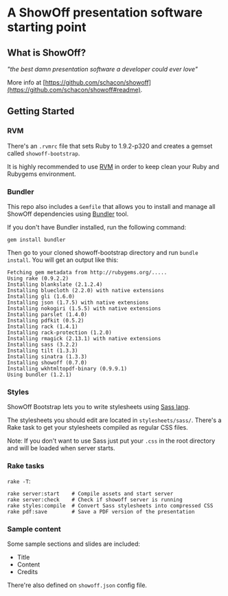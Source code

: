 # A ShowOff presentation software starting point

## What is ShowOff?

*"the best damn presentation software a developer could ever love"*

More info at
[https://github.com/schacon/showoff](https://github.com/schacon/showoff#readme).

## Getting Started

### RVM

There's an `.rvmrc` file that sets Ruby to 1.9.2-p320 and creates a
gemset called `showoff-bootstrap`.

It is highly recommended to use [RVM](https://rvm.beginrescueend.com/) in
order to keep clean your Ruby and Rubygems environment.

### Bundler

This repo also includes a `Gemfile` that allows you to install and
manage all ShowOff dependencies using [Bundler](http://gembundler.com/) tool.

If you don't have Bundler installed, run the following command:

    gem install bundler

Then go to your cloned showoff-bootstrap directory and run `bundle
install`. You will get an output like this:

    Fetching gem metadata from http://rubygems.org/.....
    Using rake (0.9.2.2) 
    Installing blankslate (2.1.2.4) 
    Installing bluecloth (2.2.0) with native extensions 
    Installing gli (1.6.0) 
    Installing json (1.7.5) with native extensions 
    Installing nokogiri (1.5.5) with native extensions 
    Installing parslet (1.4.0) 
    Installing pdfkit (0.5.2) 
    Installing rack (1.4.1) 
    Installing rack-protection (1.2.0) 
    Installing rmagick (2.13.1) with native extensions 
    Installing sass (3.2.2) 
    Installing tilt (1.3.3) 
    Installing sinatra (1.3.3) 
    Installing showoff (0.7.0) 
    Installing wkhtmltopdf-binary (0.9.9.1) 
    Using bundler (1.2.1)

### Styles

ShowOff Bootstrap lets you to write stylesheets using [Sass
lang](http://sass-lang.com/).

The stylesheets you should edit are located in
`stylesheets/sass/`. There's a Rake task to get your stylesheets
compiled as regular CSS files.

Note: If you don't want to use Sass just put your `.css` in the root
directory and will be loaded when server starts.

### Rake tasks

`rake -T`:

    rake server:start    # Compile assets and start server
    rake server:check    # Check if showoff server is running
    rake styles:compile  # Convert Sass stylesheets into compressed CSS
    rake pdf:save        # Save a PDF version of the presentation

### Sample content

Some sample sections and slides are included:

* Title
* Content
* Credits

There're also defined on `showoff.json` config file.
